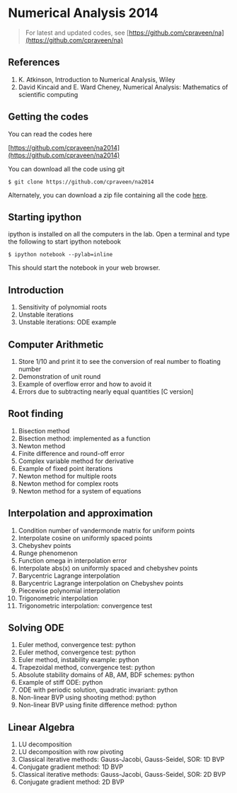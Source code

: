 # Numerical Analysis 2014

> For latest and updated codes, see [https://github.com/cpraveen/na](https://github.com/cpraveen/na)

## References

1. K. Atkinson, Introduction to Numerical Analysis, Wiley
1. David Kincaid and E. Ward Cheney, Numerical Analysis: Mathematics of scientific computing

## Getting the codes

You can read the codes here

[https://github.com/cpraveen/na2014](https://github.com/cpraveen/na2014)

You can download all the code using git

```shell
$ git clone https://github.com/cpraveen/na2014
```

Alternately, you can download a zip file containing all the code [here](https://github.com/cpraveen/na2014/archive/refs/heads/master.zip).

## Starting ipython

ipython is installed on all the computers in the lab. Open a terminal and type the following to start ipython notebook

```shell
$ ipython notebook --pylab=inline
```

This should start the notebook in your web browser.

## Introduction

1. Sensitivity of polynomial roots
1. Unstable iterations
1. Unstable iterations: ODE example

## Computer Arithmetic

1. Store 1/10 and print it to see the conversion of real number to floating number
1. Demonstration of unit round
1. Example of overflow error and how to avoid it
1. Errors due to subtracting nearly equal quantities [C version]

## Root finding

1. Bisection method
1. Bisection method: implemented as a function
1. Newton method
1. Finite difference and round-off error
1. Complex variable method for derivative
1. Example of fixed point iterations
1. Newton method for multiple roots
1. Newton method for complex roots
1. Newton method for a system of equations

## Interpolation and approximation

1. Condition number of vandermonde matrix for uniform points
1. Interpolate cosine on uniformly spaced points
1. Chebyshev points
1. Runge phenomenon
1. Function omega in interpolation error
1. Interpolate abs(x) on uniformly spaced and chebyshev points
1. Barycentric Lagrange interpolation
1. Barycentric Lagrange interpolation on Chebyshev points
1. Piecewise polynomial interpolation
1. Trigonometric interpolation
1. Trigonometric interpolation: convergence test

## Solving ODE

1. Euler method, convergence test: python
1. Euler method, convergence test: python
1. Euler method, instability example: python
1. Trapezoidal method, convergence test: python
1. Absolute stability domains of AB, AM, BDF schemes: python
1. Example of stiff ODE: python
1. ODE with periodic solution, quadratic invariant: python
1. Non-linear BVP using shooting method: python
1. Non-linear BVP using finite difference method: python

## Linear Algebra

1. LU decomposition
1. LU decomposition with row pivoting 
1. Classical iterative methods: Gauss-Jacobi, Gauss-Seidel, SOR: 1D BVP
1. Conjugate gradient method: 1D BVP
1. Classical iterative methods: Gauss-Jacobi, Gauss-Seidel, SOR: 2D BVP
1. Conjugate gradient method: 2D BVP
